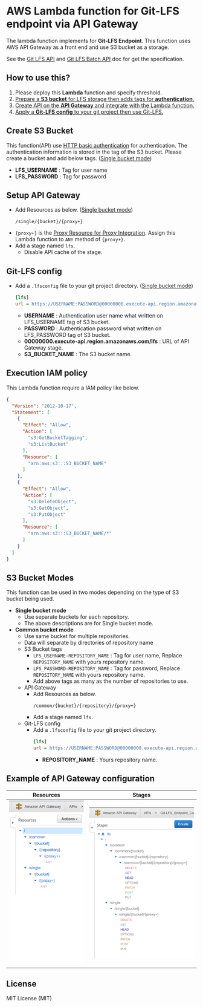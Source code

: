 # AWS Lambda function for Git-LFS endpoint via API Gateway

The lambda function implements for **Git-LFS Endpoint**.
This function uses AWS API Gateway as a front end and use S3 bucket as a storage.

See the [Git LFS API](https://github.com/git-lfs/git-lfs/blob/master/docs/api/README.md) and [Git LFS Batch API](https://github.com/git-lfs/git-lfs/blob/master/docs/api/batch.md) doc for get the specification.

## How to use this?

1. Please deploy this **Lambda** function and specify threshold.
2. [Prepare a **S3 bucket** for LFS storage then adds tags for **authentication**.](#Create-S3-Bucket)
3. [Create API on the **API Gateway** and integrate with the Lambda function.](#Setup-API-Gateway)
4. [Apply a **Git-LFS config** to your git project then use Git-LFS.](#Git-LFS-config)


## Create S3 Bucket

This function(API) use [HTTP basic authentication](https://en.wikipedia.org/wiki/Basic_access_authentication) for authentication.
The authentication information is stored in the tag of the S3 bucket.
Please create a bucket and add below tags. ([Single bucket mode](#S3-bucket-modes))
- **LFS_USERNAME** : Tag for user name
- **LFS_PASSWORD** : Tag for password


## Setup API Gateway

- Add Resources as below. ([Single bucket mode](#S3-bucket-modes))
    ```
    /single/{bucket}/{proxy+}
    ```
- `{proxy+}` is the [Proxy Resource for Proxy Integration](https://docs.aws.amazon.com/apigateway/latest/developerguide/api-gateway-set-up-simple-proxy.html). Assign this Lambda function to `ANY` method of `{proxy+}`.
- Add a stage named `lfs`.
    - Disable API cache of the stage.


## Git-LFS config

- Add a `.lfsconfig` file to your git project directory. ([Single bucket mode](#S3-bucket-modes))
    ```ini
    [lfs]
    url = https://USERNAME:PASSWORD@00000000.execute-api.region.amazonaws.com/lfs/single/S3_BUCKET_NAME
    ```
    - **USERNAME** : Authentication user name what written on LFS_USERNAME tag of S3 bucket.
    - **PASSWORD** : Authentication password what written on LFS_PASSWORD tag of S3 bucket.
    - **00000000.execute-api.region.amazonaws.com/lfs** : URL of API Gateway stage.
    - **S3_BUCKET_NAME** : The S3 bucket name.


## Execution IAM policy
This Lambda function require a IAM policy like below.
```json
{
  "Version": "2012-10-17",
  "Statement": [
    {
      "Effect": "Allow",
      "Action": [
        "s3:GetBucketTagging",
        "s3:ListBucket"
      ],
      "Resource": [
        "arn:aws:s3:::S3_BUCKET_NAME"
      ]
    },
    {
      "Effect": "Allow",
      "Action": [
        "s3:DeleteObject",
        "s3:GetObject",
        "s3:PutObject"
      ],
      "Resource": [
        "arn:aws:s3:::S3_BUCKET_NAME/*"
      ]
    }
  ]
}
```


## S3 Bucket Modes

This function can be used in two modes depending on the type of S3 bucket being used.
- **Single bucket mode**
    - Use separate buckets for each repository.
    - The above descriptions are for Single bucket mode.
- **Common bucket mode**
    - Use same bucket for multiple repositories.
    - Data will separate by directories of repository name
    - S3 Bucket tags
        - `LFS_USERNAME-REPOSITORY_NAME` : Tag for user name, Replace `REPOSITORY_NAME` with yours repository name.
        - `LFS_PASSWORD-REPOSITORY_NAME` : Tag for password, Replace `REPOSITORY_NAME` with yours repository name.
        - Add above tags as many as the number of repositories to use.
    - API Gateway
        - Add Resources as below.
            ```
            /common/{bucket}/{repository}/{proxy+}
            ```
        - Add a stage named `lfs`.
    - Git-LFS config
        - Add a `.lfsconfig` file to your git project directory.
            ```ini
            [lfs]
            url = https://USERNAME:PASSWORD@00000000.execute-api.region.amazonaws.com/lfs/common/S3_BUCKET_NAME/REPOSITORY_NAME
            ```
            - **REPOSITORY_NAME** : Yours repository name.


## Example of API Gateway configuration

Resources | Stages
----------|--------
![Resources](/README/API-Gateway-Resources.png) | ![Stages](/README/API-Gateway-Stages.png)


## License

MIT License (MIT)
